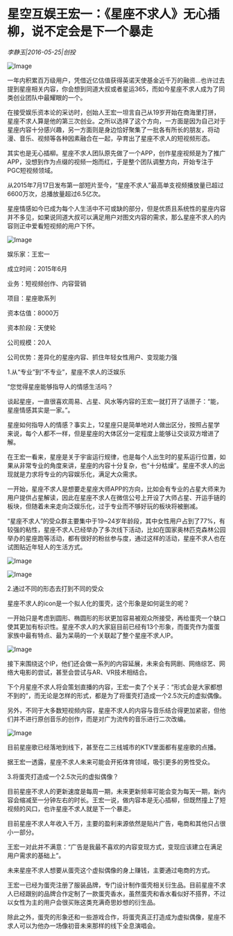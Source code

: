 # 星空互娱王宏一：《星座不求人》无心插柳，说不定会是下一个暴走

*李静玉|2016-05-25|创投*

![Image](http://p3.pstatp.com/large/66be0005cbe8b4567eae)

一年内积累百万级用户，凭借近亿估值获得英诺天使基金近千万的融资…也许过去提到星座相关内容，你会想到同道大叔或者星运365，而如今星座不求人成为了同类创业团队中最耀眼的一个。

在接受娱乐资本论的采访时，创始人王宏一坦言自己从19岁开始在商海里打拼，星座不求人算是他的第三次创业。之所以选择了这个方向，一方面是因为自己对于星座内容十分感兴趣，另一方面则是身边恰好聚集了一批各有所长的朋友，将动漫、音乐、视频等各种因素融合在一起，孕育出了星座不求人的短视频形态。

其实也是无心插柳。星座不求人团队原先做了一个APP，创作星座视频是为了推广APP，没想到作为点缀的视频一炮而红，于是整个团队调整方向，开始专注于PGC短视频领域。

从2015年7月17日发布第一部短片至今，“星座不求人”最高单支视频播放量已超过6600万次，总播放量超过6.5亿次。

星座情感如今已成为每个人生活中不可或缺的部分，但是优质且系统性的星座内容并不多见，如果说同道大叔可以满足用户对图文内容的需求，那么星座不求人的内容则正中爱看短视频的用户下怀。

![Image](http://p3.pstatp.com/large/66bf0005b5c78347afb9)

娱乐家：王宏一

成立时间：2015年6月

业务：短视频创作、内容营销

项目：星座歌系列

资本估值：8000万

资本阶段：天使轮

公司规模：20人

公司优势：差异化的星座内容、抓住年轻女性用户、变现能力强

1.从“专业”到“不专业”，星座不求人的泛娱乐

“您觉得星座能够指导人的情感生活吗？

谈起星座，一直很喜欢周易、占星、风水等内容的王宏一就打开了话匣子：“能，星座情感其实是一家。”。

星座如何指导人的情感？事实上，12星座只是简单地对人做出区分，按照占星学来说，每个人都不一样，但是星座的大体区分一定程度上能够让交谈双方增进了解。

在王宏一看来，星座是关于宇宙运行规律，也是每个人出生时的星系运行位置，如果从非常专业的角度来讲，星座的内容十分复杂，也“十分枯燥”。星座不求人的出现就是力求将专业的内容娱乐化，满足大众需求。

一开始，星座不求人是想要走星座大师APP的方向，比如会有专业的占星大师来为用户提供占星解读，因此在星座不求人在微信公号上开设了大师占星、开运手链的板块，但随着未来走向泛娱乐化，过于专业而不够好玩的板块将被删减。

“星座不求人”的受众群主要集中于19~24岁年龄段，其中女性用户占到了77%，有较强的粘性，星座不求人已经举办了多次线下活动，比如在国家奥林匹克森林公园举办的星座跑等活动，都有很好的粉丝参与度，通过这样的活动，星座不求人也在试图贴近年轻人的生活方式。

![Image](http://p2.pstatp.com/large/66be0005cbe7e11a2cbc)

![Image](http://p2.pstatp.com/large/66be0005cbe98ac7b48c)

2.通过不同的形态去打到不同的受众

星座不求人的icon是一个拟人化的蛋壳，这个形象是如何诞生的呢？

一开始只是考虑到圆形、椭圆形的形状更加容易被观众所接受，再给蛋壳一个缺口使其更加有标识性。星座不求人的大家庭目前已经有13个形象，而蛋壳作为蛋蛋家族中最有特点、最为呆萌的一个关联起了整个星座不求人IP。

![Image](http://p3.pstatp.com/large/66bd0005fa575c8214d7)

接下来围绕这个IP，他们还会做一系列的内容延展，未来会有网剧、网络综艺、网络大电影的尝试，甚至会尝试与AR、VR技术相结合。

下个月星座不求人将会策划直播的内容，王宏一卖了个关子：“形式会是大家都想不到的”，而无论是怎样的形式，都是为了将蛋壳打造成一个2.5次元的虚拟偶像。

另外，不同于大多数短视频内容，星座不求人的内容与音乐结合得更加紧密，但他们并不进行原创音乐的创作，而是对广为流传的音乐进行二次改编。

![Image](http://p3.pstatp.com/large/66c000055740d0ea2cbb)

目前星座歌已经落地到线下，甚至在二三线城市的KTV里面都有星座歌的点播。

据王宏一透露，星座不求人未来可能会开拓体育领域，吸引更多的男性受众。

3.将蛋壳打造成一个2.5次元的虚拟偶像？

目前星座不求人的更新速度是每周一期，未来更新频率可能会变为每天一期，新内容会缩减至一分钟左右的时长。王宏一说，做内容本是无心插柳，但既然撞上了短视频的风口，也许星座不求人就是下一个暴走。

目前星座不求人年收入千万，主要的盈利来源依然是贴片广告，电商和其他只占很小一部分。

王宏一对此并不满意：“广告是我最不喜欢的内容变现方式，变现应该建立在满足用户需求的基础上”。

未来星座不求人想要从蛋壳这个虚拟偶像的身上赚钱，主要通过电商的方式。

王宏一已经为蛋壳注册了服装品牌，专门设计制作蛋壳相关衍生品。目前星座不求人已经跟别的品牌合作定制了一款蛋壳香水，虽然蛋壳和香水看似好不搭界，不过以女性为主的用户会很买账这类充满奇思妙想的衍生品。

除此之外，蛋壳的形象还和一些游戏合作，将蛋壳真正打造成为虚拟偶像，星座不求人可以为他办一场像初音未来那样的线下全息演唱会。

